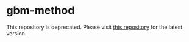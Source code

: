 # gbm-method

This repository is deprecated. Please visit [this repository](https://github.com/adriangoess/paraboloids.git) for the latest version.

